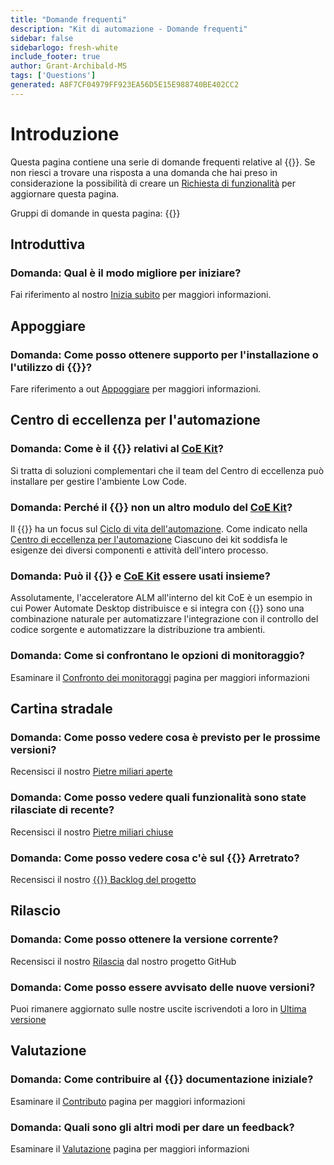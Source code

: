 ```yaml
---
title: "Domande frequenti"
description: "Kit di automazione - Domande frequenti"
sidebar: false
sidebarlogo: fresh-white
include_footer: true
author: Grant-Archibald-MS
tags: ['Questions']
generated: A8F7CF04979FF923EA56D5E15E988740BE402CC2
---
```


# Introduzione

Questa pagina contiene una serie di domande frequenti relative al {{<product-name>}}. Se non riesci a trovare una risposta a una domanda che hai preso in considerazione la possibilità di creare un [Richiesta di funzionalità](https://github.com/microsoft/powercat-automation-kit/issues/new/choose) per aggiornare questa pagina.

Gruppi di domande in questa pagina:
{{<toc>}}

## Introduttiva

### **Domanda:** Qual è il modo migliore per iniziare?

Fai riferimento al nostro [Inizia subito](/it/get-started) per maggiori informazioni.

## Appoggiare

### **Domanda:** Come posso ottenere supporto per l'installazione o l'utilizzo di {{<product-name>}}?

Fare riferimento a out [Appoggiare](/it/support) per maggiori informazioni.

## Centro di eccellenza per l'automazione

### **Domanda:** Come è il {{<product-name>}} relativi al [CoE Kit](https://learn.microsoft.com/power-platform/guidance/coe/starter-kit)?

Si tratta di soluzioni complementari che il team del Centro di eccellenza può installare per gestire l'ambiente Low Code.

### **Domanda:** Perché il {{<product-name>}} non un altro modulo del [CoE Kit](https://learn.microsoft.com/power-platform/guidance/coe/starter-kit)?

Il {{<product-name>}} ha un focus sul [Ciclo di vita dell'automazione](https://learn.microsoft.com/power-automate/guidance/automation-kit/overview/automation-coe-strategy#automation-lifecycle). Come indicato nella [Centro di eccellenza per l'automazione](https://learn.microsoft.com/power-automate/guidance/automation-kit/overview/automation-coe-strategy#automation-center-of-excellence) Ciascuno dei kit soddisfa le esigenze dei diversi componenti e attività dell'intero processo.

### **Domanda:** Può il {{<product-name>}} e [CoE Kit](https://learn.microsoft.com/power-platform/guidance/coe/starter-kit) essere usati insieme?

Assolutamente, l'acceleratore ALM all'interno del kit CoE è un esempio in cui Power Automate Desktop distribuisce e si integra con {{<product-name>}} sono una combinazione naturale per automatizzare l'integrazione con il controllo del codice sorgente e automatizzare la distribuzione tra ambienti.

### **Domanda:** Come si confrontano le opzioni di monitoraggio?

Esaminare il [Confronto dei monitoraggi](/it/monitoring-compare) pagina per maggiori informazioni

## Cartina stradale

### **Domanda:** Come posso vedere cosa è previsto per le prossime versioni?

Recensisci il nostro [Pietre miliari aperte](https://github.com/microsoft/powercat-automation-kit/milestones?state=open)

### **Domanda:** Come posso vedere quali funzionalità sono state rilasciate di recente?

Recensisci il nostro [Pietre miliari chiuse](https://github.com/microsoft/powercat-automation-kit/milestones?state=closed)

### **Domanda:** Come posso vedere cosa c'è sul {{<product-name>}} Arretrato?

Recensisci il nostro [{{<product-name>}} Backlog del progetto](https://aka.ms/ak4pp/backlog)

## Rilascio

### **Domanda:** Come posso ottenere la versione corrente?

Recensisci il nostro [Rilascia](https://github.com/microsoft/powercat-automation-kit/releases) dal nostro progetto GitHub

### **Domanda:** Come posso essere avvisato delle nuove versioni?

Puoi rimanere aggiornato sulle nostre uscite iscrivendoti a loro in [Ultima versione](https://github.com/microsoft/powercat-automation-kit#latest-release)

## Valutazione

### **Domanda:** Come contribuire al {{<product-name>}} documentazione iniziale?

Esaminare il [Contributo](/it/contribution) pagina per maggiori informazioni

### **Domanda:** Quali sono gli altri modi per dare un feedback?

Esaminare il [Valutazione](/it/contribution/feedback) pagina per maggiori informazioni
